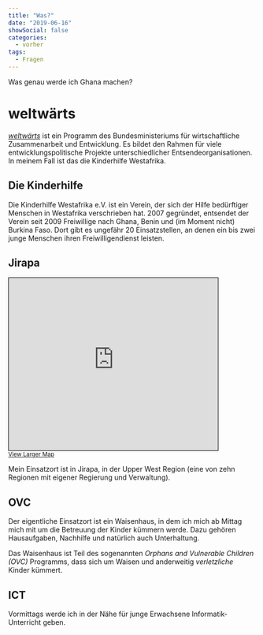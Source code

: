 ```yaml
---
title: "Was?"
date: "2019-06-16"
showSocial: false
categories:
  - vorher
tags:
  - Fragen
---
```


Was genau werde ich Ghana machen?

<!--more-->

# weltwärts

_[weltwärts][weltwaerts]_ ist ein Programm des Bundesministeriums für
wirtschaftliche Zusammenarbeit und Entwicklung. Es bildet den Rahmen für viele
entwicklungspolitische Projekte unterschiedlicher Entsendeorganisationen. In
meinem Fall ist das die Kinderhilfe Westafrika.

## Die Kinderhilfe

Die Kinderhilfe Westafrika e.V. ist ein Verein, der sich der Hilfe bedürftiger
Menschen in Westafrika verschrieben hat. 2007 gegründet, entsendet der Verein
seit 2009 Freiwillige nach Ghana, Benin und (im Moment nicht) Burkina Faso.
Dort gibt es ungefähr 20 Einsatzstellen, an denen ein bis zwei junge Menschen
ihren Freiwilligendienst leisten.

## Jirapa

<iframe width="425" height="350" frameborder="0" scrolling="no" marginheight="0" marginwidth="0" src="https://www.openstreetmap.org/export/embed.html?bbox=-2.8137016296386723%2C10.463335851462965%2C-2.5871086120605473%2C10.615055944829953&amp;layer=mapnik&amp;marker=10.539205241353038%2C-2.7004051208496094" style="border: 1px solid black"></iframe><br/><small><a href="https://www.openstreetmap.org/?mlat=10.5392&amp;mlon=-2.7004#map=13/10.5392/-2.7004">View Larger Map</a></small>

Mein Einsatzort ist in Jirapa, in der Upper West Region (eine von zehn Regionen
mit eigener Regierung und Verwaltung).

## OVC

Der eigentliche Einsatzort ist ein Waisenhaus, in dem ich mich ab Mittag mich
mit um die Betreuung der Kinder kümmern werde. Dazu gehören Hausaufgaben,
Nachhilfe und natürlich auch Unterhaltung.

Das Waisenhaus ist Teil des sogenannten _Orphans and Vulnerable Children (OVC)_
Programms, dass sich um Waisen und anderweitig _verletzliche_ Kinder kümmert.

## ICT

Vormittags werde ich in der Nähe für junge Erwachsene Informatik-Unterricht
geben.

[weltwaerts]: https://weltwaerts.de
